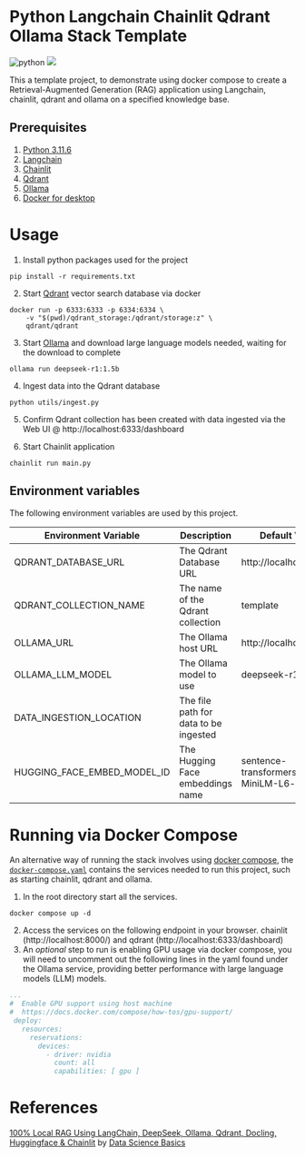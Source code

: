 # Python Langchain Chainlit Qdrant Ollama Stack Template

![python](https://img.shields.io/badge/python-3.11.6-informational)
<a href="https://github.com/new?template_name=python-langchain-chainlit-qdrant-ollama-stack-template&template_owner=kwame-mintah">
<img src="https://img.shields.io/badge/use%20this-template-blue?logo=github">
</a>

This a template project, to demonstrate using docker compose to create a Retrieval-Augmented Generation (RAG) application
using Langchain, chainlit, qdrant and ollama on a specified knowledge base.

## Prerequisites

1. [Python 3.11.6](https://www.python.org/downloads/release/python-3116/)
2. [Langchain](https://python.langchain.com/docs/introduction/)
3. [Chainlit](https://docs.chainlit.io/get-started/overview)
4. [Qdrant](https://qdrant.tech/documentation/quickstart/)
5. [Ollama](https://ollama.com/download)
6. [Docker for desktop](https://docs.docker.com/desktop/)

# Usage

1. Install python packages used for the project

```pycon
pip install -r requirements.txt
```

2. Start [Qdrant](https://qdrant.tech/documentation/quickstart/) vector search database via docker

```shell
docker run -p 6333:6333 -p 6334:6334 \
    -v "$(pwd)/qdrant_storage:/qdrant/storage:z" \
    qdrant/qdrant
```

3. Start [Ollama](https://ollama.readthedocs.io/en/quickstart/) and download large language models needed, waiting for the download to complete

```shell
ollama run deepseek-r1:1.5b
```

4. Ingest data into the Qdrant database

```pycon
python utils/ingest.py
```

5. Confirm Qdrant collection has been created with data ingested via the Web UI @ http://localhost:6333/dashboard

6. Start Chainlit application

```pycon
chainlit run main.py
```

## Environment variables

The following environment variables are used by this project.

| Environment Variable        | Description                           | Default Value                          |
|-----------------------------|---------------------------------------|----------------------------------------|
| QDRANT_DATABASE_URL         | The Qdrant Database URL               | http://localhost:6333                  |
| QDRANT_COLLECTION_NAME      | The name of the Qdrant collection     | template                               |
| OLLAMA_URL                  | The Ollama host URL                   | http://localhost:11434                 |
| OLLAMA_LLM_MODEL            | The Ollama model to use               | deepseek-r1:1.5b                       |
| DATA_INGESTION_LOCATION     | The file path for data to be ingested |                                        |
| HUGGING_FACE_EMBED_MODEL_ID | The Hugging Face embeddings name      | sentence-transformers/all-MiniLM-L6-v2 |

# Running via Docker Compose

An alternative way of running the stack involves using [docker compose](https://docs.docker.com/compose/), the [`docker-compose.yaml`](docker-compose.yaml)
contains the services needed to run this project, such as starting chainlit, qdrant and ollama.

1. In the root directory start all the services.

```shell
docker compose up -d
```

2. Access the services on the following endpoint in your browser. chainlit (http://localhost:8000/) and qdrant (http://localhost:6333/dashboard)
3. An _optional_ step to run is enabling GPU usage via docker compose, you will need to uncomment out the following lines
   in the yaml found under the Ollama service, providing better performance with large language models (LLM) models.

```yaml
...
#  Enable GPU support using host machine
#  https://docs.docker.com/compose/how-tos/gpu-support/
 deploy:
   resources:
     reservations:
       devices:
         - driver: nvidia
           count: all
           capabilities: [ gpu ]
```

# References

[100% Local RAG Using LangChain, DeepSeek, Ollama, Qdrant, Docling, Huggingface & Chainlit](https://www.youtube.com/watch?v=MCHOam13JSk) by [Data Science Basics](https://www.youtube.com/@datasciencebasics)
